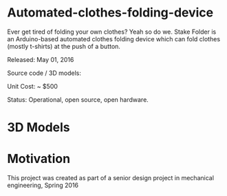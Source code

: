 # Automated-clothes-folding-device
Ever get tired of folding your own clothes? Yeah so do we. Stake Folder is an Arduino-based automated clothes folding device which can fold
clothes (mostly t-shirts) at the push of a button.

Released: May 01, 2016

Source code / 3D models: 

Unit Cost: ~ $500

Status: Operational, open source, open hardware.

# 3D Models

# Motivation
This project was created as part of a senior design project in mechanical engineering, Spring 2016
